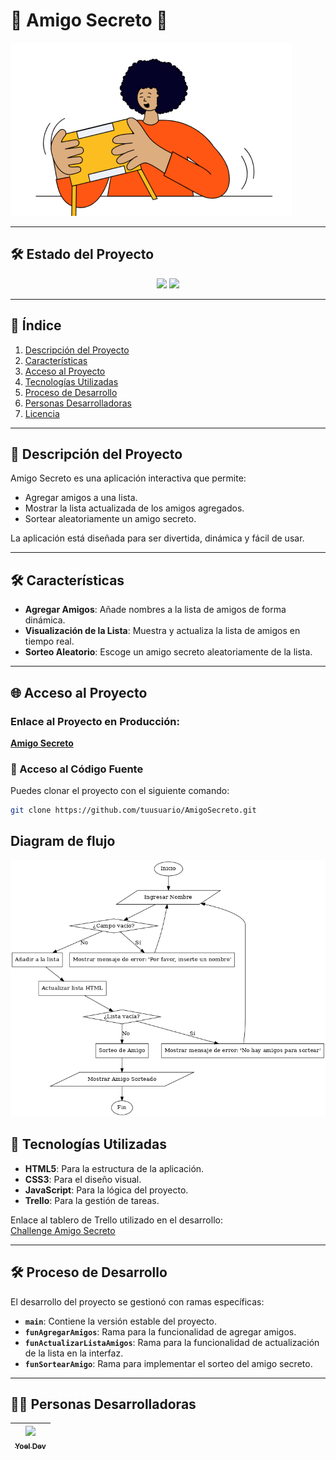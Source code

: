 # 🎉 Amigo Secreto 🎁  

![Portada del Proyecto](assets/amigo-secreto.png)  

---

## 🛠 Estado del Proyecto  

<p align="center">
   <img src="https://img.shields.io/badge/STATUS-  %20FINALIZADO-green">
   <img src="https://img.shields.io/badge/VERSION-  %20v1.3.2-blue">
</p>  

---

## 📜 Índice  

1. [Descripción del Proyecto](#📝-descripción-del-proyecto)  
2. [Características](#🛠️-características)  
3. [Acceso al Proyecto](#🌐-acceso-al-proyecto)  
4. [Tecnologías Utilizadas](#🔧-tecnologías-utilizadas)  
5. [Proceso de Desarrollo](#🛠️-proceso-de-desarrollo)  
6. [Personas Desarrolladoras](#👩‍💻-personas-desarrolladoras)  
7. [Licencia](#📝-licencia)  

---

## 📝 Descripción del Proyecto  

Amigo Secreto es una aplicación interactiva que permite:  
- Agregar amigos a una lista.  
- Mostrar la lista actualizada de los amigos agregados.  
- Sortear aleatoriamente un amigo secreto.  

La aplicación está diseñada para ser divertida, dinámica y fácil de usar.  

---

## 🛠️ Características  

- **Agregar Amigos**: Añade nombres a la lista de amigos de forma dinámica.  
- **Visualización de la Lista**: Muestra y actualiza la lista de amigos en tiempo real.  
- **Sorteo Aleatorio**: Escoge un amigo secreto aleatoriamente de la lista.  

---

## 🌐 Acceso al Proyecto  

### Enlace al Proyecto en Producción:  
**[Amigo Secreto](https://yoelcolque.github.io/practicasAluraLatam/)**  

### 📁 Acceso al Código Fuente  
Puedes clonar el proyecto con el siguiente comando:  

```bash  
git clone https://github.com/tuusuario/AmigoSecreto.git  
```

## Diagram de flujo

![Diagrama de flujo](assets/Diagrama_Flujo_Amigo_Secreto_Corregido.png)

## 🔧 Tecnologías Utilizadas  

- **HTML5**: Para la estructura de la aplicación.  
- **CSS3**: Para el diseño visual.  
- **JavaScript**: Para la lógica del proyecto.  
- **Trello**: Para la gestión de tareas.  

Enlace al tablero de Trello utilizado en el desarrollo:  
[Challenge Amigo Secreto](https://trello.com/invite/b/678ef0f13eea3d720fa64143/ATTI9835fe9a6361143df75831d4bb645f00B3D5AAC0/trello-challenge-amigo-secreto-esp)  

---

## 🛠️ Proceso de Desarrollo  

El desarrollo del proyecto se gestionó con ramas específicas:  

- **`main`**: Contiene la versión estable del proyecto.  
- **`funAgregarAmigos`**: Rama para la funcionalidad de agregar amigos.  
- **`funActualizarListaAmigos`**: Rama para la funcionalidad de actualización de la lista en la interfaz.  
- **`funSortearAmigo`**: Rama para implementar el sorteo del amigo secreto.  

---

## 👩‍💻 Personas Desarrolladoras  

| [<img src="https://avatars.githubusercontent.com/u/1234563" width=115><br><sub>Yoel Dev</sub>](https://github.com/yoelcolque) |  
| :---: |  
